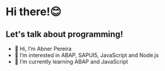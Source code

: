 # Hi there!😊
## Let's talk about programming!

- 👋 Hi, I’m Abner Pereira
- 👀 I’m interested in ABAP, SAPUI5, JavaScript and Node.js
- 🌱 I’m currently learning ABAP and JavaScript

<!---
abner-pereira/abner-pereira is a ✨ special ✨ repository because its `README.md` (this file) appears on your GitHub profile.
You can click the Preview link to take a look at your changes.
--->
